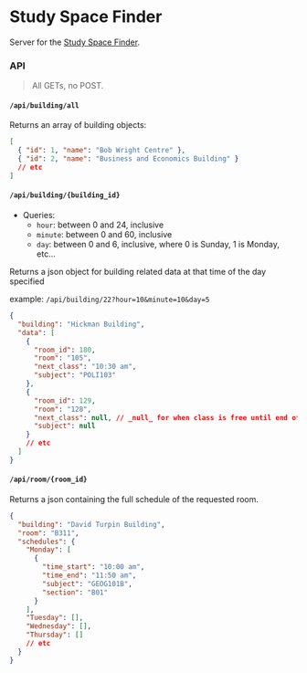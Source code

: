 # Study Space Finder

Server for the [Study Space Finder](https://github.com/Scott-Kenning/StudySpaceFinder).

### API

> All GETs, no POST.

#### `/api/building/all`

Returns an array of building objects:

```json
[
  { "id": 1, "name": "Bob Wright Centre" },
  { "id": 2, "name": "Business and Economics Building" }
  // etc
]
```

#### `/api/building/{building_id}`

- Queries:
  - `hour`: between 0 and 24, inclusive
  - `minute`: between 0 and 60, inclusive
  - `day`: between 0 and 6, inclusive, where 0 is Sunday, 1 is Monday, etc...

Returns a json object for building related data at that time of the day specified

example: `/api/building/22?hour=10&minute=10&day=5`

```json
{
  "building": "Hickman Building",
  "data": [
    {
      "room_id": 180,
      "room": "105",
      "next_class": "10:30 am",
      "subject": "POLI103"
    },
    {
      "room_id": 129,
      "room": "128",
      "next_class": null, // _null_ for when class is free until end of day
      "subject": null
    }
    // etc
  ]
}
```

#### `/api/room/{room_id}`

Returns a json containing the full schedule of the requested room.

```json
{
  "building": "David Turpin Building",
  "room": "B311",
  "schedules": {
    "Monday": [
      {
        "time_start": "10:00 am",
        "time_end": "11:50 am",
        "subject": "GEOG101B",
        "section": "B01"
      }
    ],
    "Tuesday": [],
    "Wednesday": [],
    "Thursday": []
    // etc
  }
}
```
